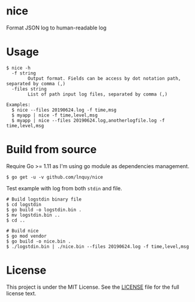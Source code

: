 # nice
Format JSON log to human-readable log

# Usage
```shell
$ nice -h
  -f string
        Output format. Fields can be access by dot notation path, separated by comma (,)
  -files string
        List of path input log files, separated by comma (,)

Examples:
  $ nice --files 20190624.log -f time,msg
  $ myapp | nice -f time,level,msg
  $ myapp | nice --files 20190624.log,anotherlogfile.log -f time,level,msg
```

# Build from source
Require Go >= 1.11 as I'm using go module as dependencies management.
```shell
$ go get -u -v github.com/lnquy/nice
```

Test example with log from both `stdin` and file.
```shell
# Build logstdin binary file
$ cd logstdin
$ go build -o logstdin.bin .
$ mv logstdin.bin ..
$ cd ..

# Build nice
$ go mod vendor
$ go build -o nice.bin .
$ ./logstdin.bin | ./nice.bin --files 20190624.log -f time,level,msg
```

# License
This project is under the MIT License. See the [LICENSE](https://github.com/lnquy/nice/blob/master/LICENSE) file for the full license text.
